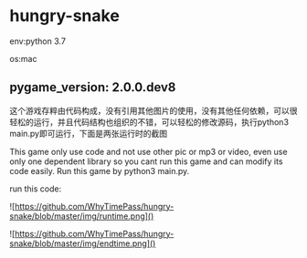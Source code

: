 # hungry-snake
env:python 3.7

os:mac

pygame_version: 2.0.0.dev8
----------------------------
这个游戏存粹由代码构成，没有引用其他图片的使用，没有其他任何依赖，可以很轻松的运行，并且代码结构也组织的不错，可以轻松的修改源码，执行python3 main.py即可运行，下面是两张运行时的截图

This game only use code and not use other pic or mp3 or video, even use only one dependent library so you cant run this game and can modify its code easily. Run this game by python3 main.py.

run this code:

![https://github.com/WhyTimePass/hungry-snake/blob/master/img/runtime.png]()

![https://github.com/WhyTimePass/hungry-snake/blob/master/img/endtime.png]()

